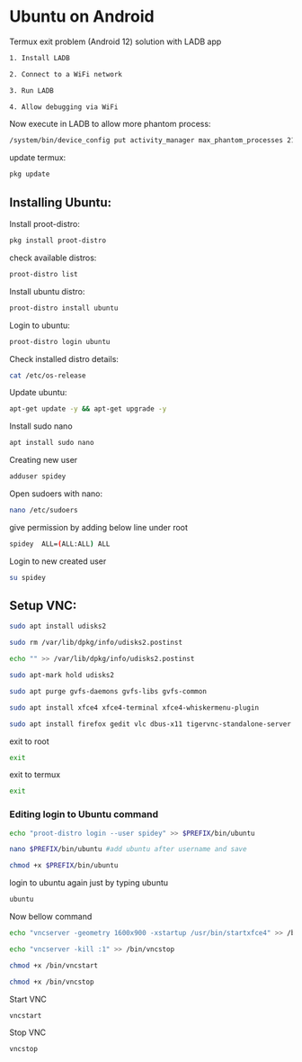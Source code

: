 # Ubuntu on Android

Termux exit problem (Android 12) solution with LADB app

```bash
1. Install LADB

2. Connect to a WiFi network

3. Run LADB

4. Allow debugging via WiFi
```

Now execute in LADB to allow more phantom process:

```bash
/system/bin/device_config put activity_manager max_phantom_processes 2147483647
```

update termux:

```bash
pkg update
```

## Installing Ubuntu:

Install proot-distro:

```bash
pkg install proot-distro
```

check available distros:

```bash
proot-distro list
```

Install ubuntu distro:

```bash
proot-distro install ubuntu
```

Login to ubuntu:

```bash
proot-distro login ubuntu
```

Check installed distro details:

```bash
cat /etc/os-release
```

Update ubuntu:

```bash
apt-get update -y && apt-get upgrade -y
```

Install sudo nano

```bash
apt install sudo nano
```

Creating new user

```bash
adduser spidey
```

Open sudoers with nano:

```bash
nano /etc/sudoers
```

give permission by adding  below line under root

```bash
spidey  ALL=(ALL:ALL) ALL
```

Login to new created user

```bash
su spidey
```

## Setup VNC:

```bash
sudo apt install udisks2
```

```bash
sudo rm /var/lib/dpkg/info/udisks2.postinst
```

```bash
echo "" >> /var/lib/dpkg/info/udisks2.postinst
```

```bash
sudo apt-mark hold udisks2
```

```bash
sudo apt purge gvfs-daemons gvfs-libs gvfs-common
```

```bash
sudo apt install xfce4 xfce4-terminal xfce4-whiskermenu-plugin
```

```bash
sudo apt install firefox gedit vlc dbus-x11 tigervnc-standalone-server
```

exit to root

```bash
exit
```

exit to termux 

```bash
exit
```

### Editing login to Ubuntu command

```bash
echo "proot-distro login --user spidey" >> $PREFIX/bin/ubuntu
```

```bash
nano $PREFIX/bin/ubuntu #add ubuntu after username and save
```

```bash
chmod +x $PREFIX/bin/ubuntu
```

login to ubuntu again just by typing ubuntu

```bash
ubuntu
```

Now bellow command

```bash
echo "vncserver -geometry 1600x900 -xstartup /usr/bin/startxfce4" >> /bin/vncstart
```

```bash
echo "vncserver -kill :1" >> /bin/vncstop
```

```bash
chmod +x /bin/vncstart
```

```bash
chmod +x /bin/vncstop
```

Start VNC

```bash
vncstart
```

Stop VNC

```bash
vncstop
```